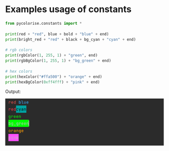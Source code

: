 # Examples usage of constants

```python
from pycolorise.constants import *

print(red + "red", blue + bold + "blue" + end)
print(bright_red + "red" + black + bg_cyan + "cyan" + end)

# rgb colors
print(rgbColor(1, 255, 1) + "green", end)
print(rgbBgColor(1, 255, 1) + "bg_green" + end)

# hex colors
print(hexColor("#ffa500") + "orange" + end)
print(hexBgColor(0xff4fff) + "pink" + end)
```

Output:

<img src="https://github.com/Modern-Realm/pycolorise/blob/main/images/constants.png" alt="output">
